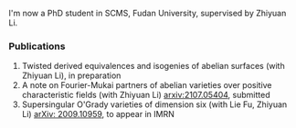 I'm now a PhD student in SCMS, Fudan University, supervised by Zhiyuan Li.

### Publications

1. Twisted derived equivalences and isogenies of abelian surfaces (with Zhiyuan Li), in preparation
2. A note on Fourier-Mukai partners of abelian varieties over positive characteristic fields (with Zhiyuan Li) [arxiv:2107.05404](https://arxiv.org/abs/2107.05404), submitted
3. Supersingular O'Grady varieties of dimension six (with Lie Fu, Zhiyuan Li) [arXiv: 2009.10959](arxiv.org/abs/2009.10959), to appear in IMRN
